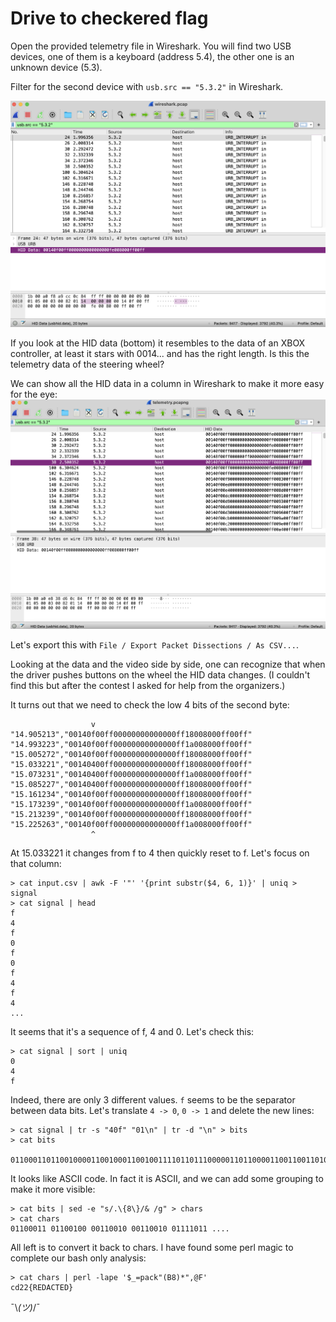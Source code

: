 # Drive to checkered flag

Open the provided telemetry file in Wireshark. You will find two USB devices, one of them is a keyboard (address 5.4), the other one is an unknown device (5.3).

Filter for the second device with `usb.src == "5.3.2"` in Wireshark. 

![](wireshark.png)

If you look at the HID data (bottom) it resembles to the data of an XBOX controller, at least it stars with 0014... and has the right length. Is this the telemetry data of the steering wheel? 

We can show all the HID data in a column in Wireshark to make it more easy for the eye:
![](wireshark2.png)

Let's export this with `File / Export Packet Dissections / As CSV...`.

Looking at the data and the video side by side, one can recognize that when the driver pushes buttons on the wheel the HID data changes. (I couldn't find this but after the contest I asked for help from the organizers.) 

It turns out that we need to check the low 4 bits of the second byte:

```
                  v
"14.905213","00140f00ff00000000000000ff18008000ff00ff"
"14.993223","00140f00ff00000000000000ff1a008000ff00ff"
"15.005272","00140f00ff00000000000000ff18008000ff00ff"
"15.033221","00140400ff00000000000000ff18008000ff00ff"
"15.073231","00140400ff00000000000000ff1a008000ff00ff"
"15.085227","00140400ff00000000000000ff18008000ff00ff"
"15.161234","00140f00ff00000000000000ff18008000ff00ff"
"15.173239","00140f00ff00000000000000ff1a008000ff00ff"
"15.213239","00140f00ff00000000000000ff18008000ff00ff"
"15.225263","00140f00ff00000000000000ff1a008000ff00ff"
                  ^
```

At 15.033221 it changes from f to 4 then quickly reset to f. Let's focus on that column:

```shell
> cat input.csv | awk -F '"' '{print substr($4, 6, 1)}' | uniq > signal
> cat signal | head
f
4
f
0
f
0
f
4
f
4
...
```
It seems that it's a sequence of f, 4 and 0. Let's check this:
```shell
> cat signal | sort | uniq
0
4
f
```
Indeed, there are only 3 different values. `f` seems to be the separator between data bits. Let's translate `4 -> 0`, `0 -> 1` and delete the new lines:

```shell
> cat signal | tr -s "40f" "01\n" | tr -d "\n" > bits
> cat bits
 011000110110010000110010001100100111101101110000011011000011001100110100011100110011001101011111011011100011000001011111011100110011010001100....
 ```

 It looks like ASCII code. In fact it is ASCII, and we can add some grouping to make it more visible:

 ```shell
 > cat bits | sed -e "s/.\{8\}/& /g" > chars
 > cat chars
 01100011 01100100 00110010 00110010 01111011 ....
 ```

All left is to convert it back to chars. I have found some perl magic to complete our bash only analysis:

```shell
> cat chars | perl -lape '$_=pack"(B8)*",@F'
cd22{REDACTED}
```

¯\\_(ツ)_/¯
